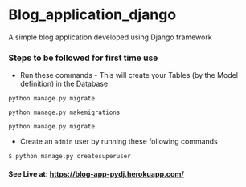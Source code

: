 # Blog_application_django
A simple blog application developed using Django framework

### Steps to be followed for first time use
- Run these commands - This will create your Tables (by the Model definition) in the Database
```
python manage.py migrate

python manage.py makemigrations

python manage.py migrate
```
- Create an ```admin``` user by running these following commands
```
$ python manage.py createsuperuser
```

#### See Live at: https://blog-app-pydj.herokuapp.com/

